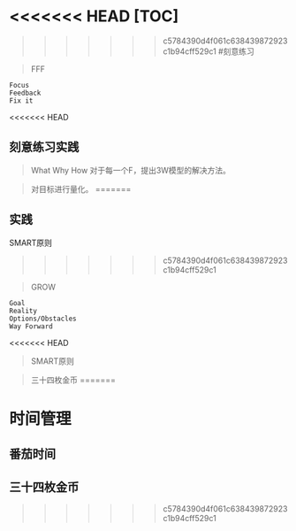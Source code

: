 <<<<<<< HEAD
[TOC]
=======
>>>>>>> c5784390d4f061c638439872923c1b94cff529c1
#刻意练习

> FFF
```
Focus
Feedback
Fix it
```
<<<<<<< HEAD
## 刻意练习实践
> What Why How
对于每一个F，提出3W模型的解决方法。

> 对目标进行量化。
=======
## 实践
SMART原则
>>>>>>> c5784390d4f061c638439872923c1b94cff529c1


> GROW
```
Goal
Reality
Options/Obstacles
Way Forward
```

<<<<<<< HEAD
> SMART原则


> 三十四枚金币
=======
# 时间管理

## 番茄时间
## 三十四枚金币
>>>>>>> c5784390d4f061c638439872923c1b94cff529c1

